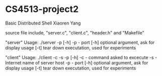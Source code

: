 # CS4513-project2
Basic Distributed Shell
Xiaoren Yang

source file include, "server.c", "client.c", "header.h" and "Makefile"

"server"
Usage: ./server -p <port> [-h]
	-p <port>	- port
	[-h] optional argument, ask for display usage
	[-t] tear down executation, used for experiments


"client"
Usage: ./client -c <command> -s <host> -p <port> [-h]
	-c <command>	- command asked to excecute
	-s <host>	- Internet name of server host
	-p <port>	- port
	[-h] optional argument, ask for display usage
	[-t] tear down executation, used for experiments

